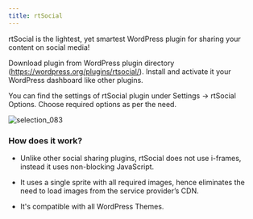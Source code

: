 ```yaml
---
title: rtSocial
---
```


rtSocial is the lightest, yet smartest WordPress plugin for sharing your content on social media!

Download plugin from WordPress plugin directory (https://wordpress.org/plugins/rtsocial/). 
Install and activate it your WordPress dashboard like other plugins. 

You can find the settings of rtSocial plugin under Settings -> rtSocial Options. Choose required options as per the need. 

![selection_083](https://cloud.githubusercontent.com/assets/1140051/9155249/c0935336-3ecf-11e5-8a88-605bf7473ed6.jpg)


### How does it work?

  * Unlike other social sharing plugins, rtSocial does not use i-frames, instead it uses non-blocking JavaScript.

  * It uses a single sprite with all required images, hence eliminates the need to load images from the service provider’s CDN.

  * It's compatible with all WordPress Themes.

  




